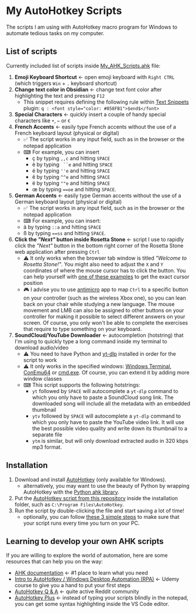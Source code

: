 # My AutoHotkey Scripts

The scripts I am using with AutoHotkey macro program for Windows to automate tedious tasks on my computer.

## List of scripts

Currently included list of scripts inside [My_AHK_Scripts.ahk](https://github.com/pyxelr/My_AutoHotkey_Scripts/blob/master/My_AHK_Scripts.ahk) file:

1. **Emoji Keyboard Shortcut** ← open emoji keyboard with `Right CTRL` (which triggers `Win` + `.` keyboard shortcut)
1. **Change text color in Obsidian** ← change text font color after highlighting the text and pressing `F12`
   - This snippet requires defining the following rule within [Text Snippets](https://github.com/ArianaKhit/text-snippets-obsidian) plugin: `q : <font style="color: #858FB1">$end$</font>`
1. **Special Characters** ← quickly insert a couple of handy special characters like `•`, `←` or `€`
1. **French Accents** ← easily type French accents without the use of a French keyboard layout (physical or digital)
   - ✅ The script works in any input field, such as in the browser or the notepad application
   - ⌨ For example, you can insert
     - ç by typing `,,c` and hitting `SPACE`
     - è by typing ` ``e` and hitting `SPACE`
     - é by typing `''e` and hitting `SPACE`
     - ê by typing `^^e` and hitting `SPACE`
     - ë by typing `""e` and hitting `SPACE`
     - œ by typing `==oe` and hitting `SPACE`.
1. **German Accents** ← easily type German accents without the use of a German keyboard layout (physical or digital)
   - ✅ The script works in any input field, such as in the browser or the notepad application
   - ⌨ For example, you can insert:
   - ä by typing `::a` and hitting `SPACE`
   - ß by typing `==ss` and hitting `SPACE`.
1. **Click the *"Next"* button inside Rosetta Stone** ← script I use to rapidly click the *"Next"* button in the bottom right corner of the Rosetta Stone web application after pressing `Ctrl`
   - ⚠ It only works when the browser tab window is titled *"Welcome to Rosetta Stone!"*. You might also need to adjust the `X` and `Y` coordinates of where the mouse cursor has to click the button. You can help yourself with [one of these examples](https://www.autohotkey.com/docs/commands/MouseGetPos.htm) to get the exact cursor position
   - 🎮 I advise you to use [antimicro](https://github.com/AntiMicro/antimicro) app to map `Ctrl` to a specific button on your controller (such as the wireless Xbox one), so you can lean back on your chair while studying a new language. The mouse movement and LMB can also be assigned to other buttons on your controller for making it possible to select different answers on your screen. Of course, you only won't be able to complete the exercises that require to type something on your keyboard.
1. **SoundCloud/YouTube Downloader** ← autocompletion (hotstring) that I'm using to quickly type a long command inside my terminal to download audio/video
   - ⚠ You need to have Python and [yt-dlp](https://github.com/yt-dlp/yt-dlp) installed in order for the script to work
   - ⚠ It only works in the specified windows: [Windows Terminal](https://github.com/microsoft/terminal), [ConEmu64](https://conemu.github.io/) or [cmd.exe](https://en.wikipedia.org/wiki/Cmd.exe). Of course, you can extend it by adding more window classes
   - ⌨ This script supports the following hotstrings:
     - `yt` followed by `SPACE` will autocomplete a `yt-dlp` command to which you only have to paste a SoundCloud song link. The downloaded song will include all the metadata with an embedded thumbnail
     - `ytv` followed by `SPACE` will autocomplete a `yt-dlp` command to which you only have to paste the YouTube video link. It will use the best possible video quality and write down its thumbnail to a separate file
     - `ytm` is similar, but will only download extracted audio in 320 kbps mp3 format.

## Installation

1. Download and install [AutoHotkey](https://www.autohotkey.com/) (only available for Windows).
   - alternatively, you may want to use the beauty of Python by wrapping AutoHotkey with the [Python ahk library](https://github.com/spyoungtech/ahk).
1. Put the [AutoHotkey script from this repository](https://github.com/pyxelr/My_AutoHotkey_Scripts/blob/master/My_AHK_Scripts.ahk) inside the installation folder, such as `C:\Program Files\AutoHotkey`.
1. Run the script by double-clicking the file and start saving a lot of time!
   - optionally, you can follow [these 3 simple steps](https://www.autohotkey.com/docs/FAQ.htm#Startup) to make sure that your script runs every time you turn on your PC.

## Learning to develop your own AHK scripts

If you are willing to explore the world of automation, here are some resources that can help you on the way:

- [AHK documentation](https://www.autohotkey.com/docs/AutoHotkey.htm) ← #1 place to learn what you need
- [Intro to AutoHotkey / Windows Desktop Automation (RPA)](https://www.udemy.com/course/intro-to-autohotkey/) ← Udemy course to give you a hand to put your first steps
- [AutoHotkey Q & A](https://www.reddit.com/r/AutoHotkey/) ← quite active Reddit community
- [AutoHotkey Plus](https://marketplace.visualstudio.com/items?itemName=cweijan.vscode-autohotkey-plus) ← instead of typing your scripts blindly in the notepad, you can get some syntax highlighting inside the VS Code editor.
